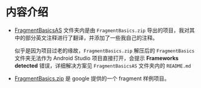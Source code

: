 # 内容介绍

- [FragmentBasicsAS](FragmentBasicsAS) 文件夹内是由 `FragmentBasics.zip` 导出的项目，我对其中的部分英文注释进行了翻译，并添加了一些我自己的注释。

    似乎是因为项目过老的缘故，`FragmentBasics.zip` 解压后的 `FragmentBasics` 文件夹无法作为 Android Studio 项目直接打开，会提示 **Frameworks detected** 错误，详细解决方案见 `FragmentBasicsAS` 文件夹内的 `README.md`

- [FragmentBasics.zip](FragmentBasics.zip) 是 google 提供的一个 fragment 样例项目。